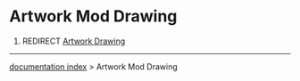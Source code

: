 # Artwork Mod Drawing
1.  REDIRECT [Artwork Drawing](Artwork_Drawing.md)

---
[documentation index](../README.md) > Artwork Mod Drawing

